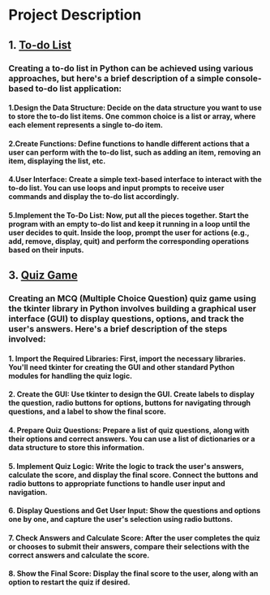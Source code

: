 # Project Description
## 1. [To-do List](https://github.com/ARPIT422/CODSOFT/blob/main/Python%20Programming%20Internship/To-do%20List.py) 
### Creating a to-do list in Python can be achieved using various approaches, but here's a brief description of a simple console-based to-do list application:

#### 1.Design the Data Structure: Decide on the data structure you want to use to store the to-do list items. One common choice is a list or array, where each element represents a single to-do item.
#### 2.Create Functions: Define functions to handle different actions that a user can perform with the to-do list, such as adding an item, removing an item, displaying the list, etc.
#### 4.User Interface: Create a simple text-based interface to interact with the to-do list. You can use loops and input prompts to receive user commands and display the to-do list accordingly.
#### 5.Implement the To-Do List: Now, put all the pieces together. Start the program with an empty to-do list and keep it running in a loop until the user decides to quit. Inside the loop, prompt the user for actions (e.g., add, remove, display, quit) and perform the corresponding operations based on their inputs.

## 3. [Quiz Game](https://github.com/ARPIT422/CODSOFT/blob/main/Python%20Programming%20Internship/Quiz%20Game.py)
### Creating an MCQ (Multiple Choice Question) quiz game using the tkinter library in Python involves building a graphical user interface (GUI) to display questions, options, and track the user's answers. Here's a brief description of the steps involved:

#### 1. Import the Required Libraries: First, import the necessary libraries. You'll need tkinter for creating the GUI and other standard Python modules for handling the quiz logic.

#### 2. Create the GUI: Use tkinter to design the GUI. Create labels to display the question, radio buttons for options, buttons for navigating through questions, and a label to show the final score.

#### 4. Prepare Quiz Questions: Prepare a list of quiz questions, along with their options and correct answers. You can use a list of dictionaries or a data structure to store this information.

#### 5. Implement Quiz Logic: Write the logic to track the user's answers, calculate the score, and display the final score. Connect the buttons and radio buttons to appropriate functions to handle user input and navigation.

#### 6. Display Questions and Get User Input: Show the questions and options one by one, and capture the user's selection using radio buttons.

#### 7. Check Answers and Calculate Score: After the user completes the quiz or chooses to submit their answers, compare their selections with the correct answers and calculate the score.

#### 8. Show the Final Score: Display the final score to the user, along with an option to restart the quiz if desired.
